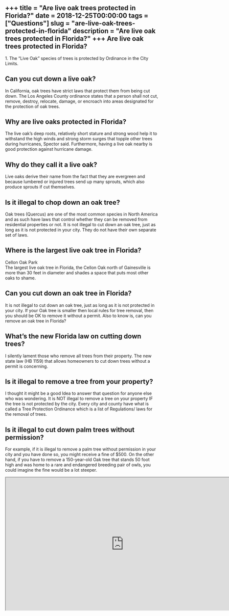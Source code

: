 +++
title = "Are live oak trees protected in Florida?"
date = 2018-12-25T00:00:00
tags = ["Questions"]
slug = "are-live-oak-trees-protected-in-florida"
description = "Are live oak trees protected in Florida?"
+++
Are live oak trees protected in Florida?
----------------------------------------

1\. The “Live Oak” species of trees is protected by Ordinance in the City Limits.

Can you cut down a live oak?
----------------------------

In California, oak trees have strict laws that protect them from being cut down. The Los Angeles County ordinance states that a person shall not cut, remove, destroy, relocate, damage, or encroach into areas designated for the protection of oak trees.

Why are live oaks protected in Florida?
---------------------------------------

The live oak’s deep roots, relatively short stature and strong wood help it to withstand the high winds and strong storm surges that topple other trees during hurricanes, Spector said. Furthermore, having a live oak nearby is good protection against hurricane damage.

Why do they call it a live oak?
-------------------------------

Live oaks derive their name from the fact that they are evergreen and because lumbered or injured trees send up many sprouts, which also produce sprouts if cut themselves.

Is it illegal to chop down an oak tree?
---------------------------------------

Oak trees (Quercus) are one of the most common species in North America and as such have laws that control whether they can be removed from residential properties or not. It is not illegal to cut down an oak tree, just as long as it is not protected in your city. They do not have their own separate set of laws.

Where is the largest live oak tree in Florida?
----------------------------------------------

Cellon Oak Park  
The largest live oak tree in Florida, the Cellon Oak north of Gainesville is more than 30 feet in diameter and shades a space that puts most other oaks to shame.

Can you cut down an oak tree in Florida?
----------------------------------------

It is not illegal to cut down an oak tree, just as long as it is not protected in your city. If your Oak tree is smaller then local rules for tree removal, then you should be OK to remove it without a permit. Also to know is, can you remove an oak tree in Florida?

What’s the new Florida law on cutting down trees?
-------------------------------------------------

I silently lament those who remove all trees from their property. The new state law (HB 1159) that allows homeowners to cut down trees without a permit is concerning.

Is it illegal to remove a tree from your property?
--------------------------------------------------

I thought it might be a good Idea to answer that question for anyone else who was wondering. It is NOT illegal to remove a tree on your property IF the tree is not protected by the city. Every city and county have what is called a Tree Protection Ordinance which is a list of Regulations/ laws for the removal of trees.

Is it illegal to cut down palm trees without permission?
--------------------------------------------------------

For example, if it is illegal to remove a palm tree without permission in your city and you have done so, you might receive a fine of $500. On the other hand, if you have to remove a 150-year-old Oak tree that stands 50 foot high and was home to a rare and endangered breeding pair of owls, you could imagine the fine would be a lot steeper.

<iframe allow="accelerometer; autoplay; clipboard-write; encrypted-media; gyroscope; picture-in-picture" allowfullscreen="" class="__youtube_prefs__  epyt-is-override  no-lazyload" data-no-lazy="1" data-origheight="433" data-origwidth="770" data-skipgform_ajax_framebjll="" height="433" id="_ytid_62743" loading="lazy" src="https://www.youtube.com/embed/6eNEHUMNJQ0?enablejsapi=1&autoplay=0&cc_load_policy=0&cc_lang_pref=&iv_load_policy=1&loop=0&modestbranding=0&rel=1&fs=1&playsinline=0&autohide=2&theme=dark&color=red&controls=1&" title="YouTube player" width="770"></iframe>